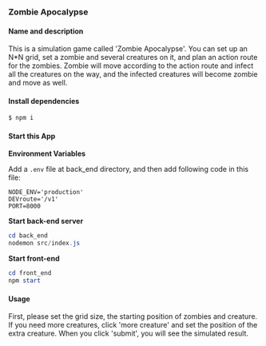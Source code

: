 ### Zombie Apocalypse

#### Name and description

This is a simulation game called 'Zombie Apocalypse'. You can set up an N*N grid, set a zombie and several creatures on it, and plan an action route for the zombies. Zombie will move according to the action route and infect all the creatures on the way, and the infected creatures will become zombie and move as well.



#### Install dependencies 

```powershell
$ npm i
```



#### Start this App

**Environment Variables**

Add a `.env` file at back_end directory, and then add following code in this file:

```
NODE_ENV='production'
DEVroute='/v1'
PORT=8000
```

**Start back-end server**

```powershell
cd back_end
nodemon src/index.js
```

**Start front-end**

```powershell
cd front_end
npm start
```



#### Usage

First, please set the grid size, the starting position of zombies and creature. If you need more creatures, click 'more creature' and set the position of the extra creature. When you click 'submit', you will see the simulated result.